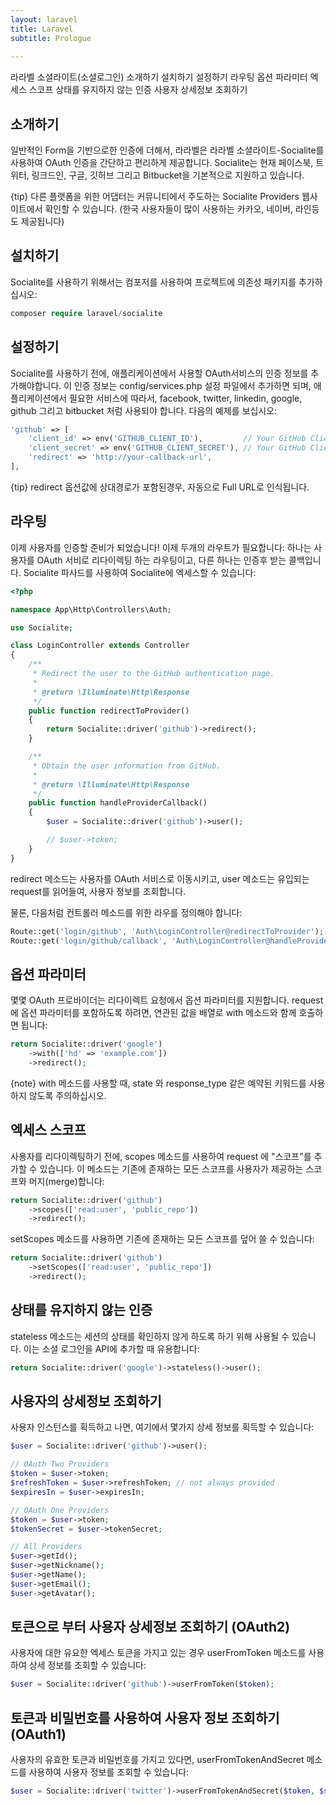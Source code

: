 ```yaml
---
layout: laravel
title: Laravel
subtitle: Prologue
    
---
```


라라벨 소셜라이트(소셜로그인)
소개하기
설치하기
설정하기
라우팅
옵션 파라미터
엑세스 스코프
상태를 유지하지 않는 인증
사용자 상세정보 조회하기

## 소개하기
일반적인 Form을 기반으로한 인증에 더해서, 라라벨은 라라벨 소셜라이트-Socialite를 사용하여 OAuth 인증을 간단하고 편리하게 제공합니다. Socialite는 현재 페이스북, 트위터, 링크드인, 구글, 깃허브 그리고 Bitbucket을 기본적으로 지원하고 있습니다.

{tip} 다른 플랫폼을 위한 어댑터는 커뮤니티에서 주도하는 Socialite Providers 웹사이트에서 확인할 수 있습니다. (한국 사용자들이 많이 사용하는 카카오, 네이버, 라인등도 제공됩니다)


## 설치하기
Socialite를 사용하기 위해서는 컴포저를 사용하여 프로젝트에 의존성 패키지를 추가하십시오:

```php
composer require laravel/socialite
```

## 설정하기
Socialite를 사용하기 전에, 애플리케이션에서 사용할 OAuth서비스의 인증 정보를 추가해야합니다. 이 인증 정보는 config/services.php 설정 파일에서 추가하면 되며, 애플리케이션에서 필요한 서비스에 따라서, facebook, twitter, linkedin, google, github 그리고 bitbucket 처럼 사용되야 합니다. 다음의 예제를 보십시오:

```php
'github' => [
    'client_id' => env('GITHUB_CLIENT_ID'),         // Your GitHub Client ID
    'client_secret' => env('GITHUB_CLIENT_SECRET'), // Your GitHub Client Secret
    'redirect' => 'http://your-callback-url',
],
```

{tip} redirect 옵션값에 상대경로가 포함된경우, 자동으로 Full URL로 인식됩니다.


## 라우팅
이제 사용자를 인증할 준비가 되었습니다! 이제 두개의 라우트가 필요합니다: 하나는 사용자를 OAuth 서비로 리다이렉팅 하는 라우팅이고, 다른 하나는 인증후 받는 콜백입니다. Socialite 파사드를 사용하여 Socialite에 엑세스할 수 있습니다:

```php
<?php

namespace App\Http\Controllers\Auth;

use Socialite;

class LoginController extends Controller
{
    /**
     * Redirect the user to the GitHub authentication page.
     *
     * @return \Illuminate\Http\Response
     */
    public function redirectToProvider()
    {
        return Socialite::driver('github')->redirect();
    }

    /**
     * Obtain the user information from GitHub.
     *
     * @return \Illuminate\Http\Response
     */
    public function handleProviderCallback()
    {
        $user = Socialite::driver('github')->user();

        // $user->token;
    }
}
```

redirect 메소드는 사용자를 OAuth 서비스로 이동시키고, user 메소드는 유입되는 request를 읽어들여, 사용자 정보를 조회합니다.

물론, 다음처럼 컨트롤러 메소드를 위한 라우를 정의해야 합니다:

```php
Route::get('login/github', 'Auth\LoginController@redirectToProvider');
Route::get('login/github/callback', 'Auth\LoginController@handleProviderCallback');
```

## 옵션 파라미터
몇몇 OAuth 프로바이더는 리다이렉트 요청에서 옵션 파라미터를 지원합니다. request에 옵션 파라미터를 포함하도록 하려면, 연관된 값을 배열로 with 메소드와 함께 호출하면 됩니다:

```php
return Socialite::driver('google')
    ->with(['hd' => 'example.com'])
    ->redirect();
```
{note} with 메소드를 사용할 때, state 와 response_type 같은 예약된 키워드를 사용하지 않도록 주의하십시오.


## 엑세스 스코프
사용자를 리다이렉팅하기 전에, scopes 메소드를 사용하여 request 에 "스코프"를 추가할 수 있습니다. 이 메소드는 기존에 존재하는 모든 스코프를 사용자가 제공하는 스코프와 머지(merge)합니다:

```php
return Socialite::driver('github')
    ->scopes(['read:user', 'public_repo'])
    ->redirect();
```

setScopes 메소드를 사용하면 기존에 존재하는 모든 스코프를 덮어 쓸 수 있습니다:

```php
return Socialite::driver('github')
    ->setScopes(['read:user', 'public_repo'])
    ->redirect();
```

## 상태를 유지하지 않는 인증
stateless 메소드는 세션의 상태를 확인하지 않게 하도록 하기 위해 사용될 수 있습니다. 이는 소셜 로그인을 API에 추가할 때 유용합니다:

```php
return Socialite::driver('google')->stateless()->user();
```

## 사용자의 상세정보 조회하기
사용자 인스턴스를 획득하고 나면, 여기에서 몇가지 상세 정보를 획득할 수 있습니다:

```php
$user = Socialite::driver('github')->user();

// OAuth Two Providers
$token = $user->token;
$refreshToken = $user->refreshToken; // not always provided
$expiresIn = $user->expiresIn;

// OAuth One Providers
$token = $user->token;
$tokenSecret = $user->tokenSecret;

// All Providers
$user->getId();
$user->getNickname();
$user->getName();
$user->getEmail();
$user->getAvatar();
```

## 토큰으로 부터 사용자 상세정보 조회하기 (OAuth2)
사용자에 대한 유요한 엑세스 토큰을 가지고 있는 경우 userFromToken 메소드를 사용하여 상세 정보를 조회할 수 있습니다:

```php
$user = Socialite::driver('github')->userFromToken($token);
```

## 토큰과 비밀번호를 사용하여 사용자 정보 조회하기 (OAuth1)
사용자의 유효한 토큰과 비밀번호를 가지고 있다면, userFromTokenAndSecret 메소드를 사용하여 사용자 정보를 조회할 수 있습니다:

```php
$user = Socialite::driver('twitter')->userFromTokenAndSecret($token, $secret);
```
